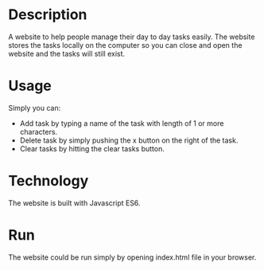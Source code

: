 # Description
A website to help people manage their day to day tasks easily. The website stores the tasks locally on the computer so you can close and open the website and the tasks will still exist.

# Usage
Simply you can:
* Add task by typing a name of the task with length of 1 or more characters.
* Delete task by simply pushing the x button on the right of the task.
* Clear tasks by hitting the clear tasks button.

# Technology
The website is built with Javascript ES6. 

# Run
The website could be run simply by opening index.html file in your browser.


